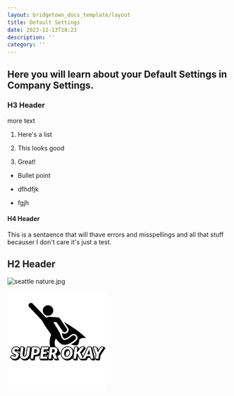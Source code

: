 ```yaml
---
layout: bridgetown_docs_template/layout
title: Default Settings
date: 2023-12-13T18:23
description: ''
category: ''
---
```


## Here you will learn about your Default Settings in Company Settings.



### H3 Header

more text

1.  Here\'s a list

2.  This looks good

3.  Great!

* Bullet point

* dfhdfjk

* fgjh



#### H4 Header

This is a sentaence that will thave errors and misspellings and all that stuff becauser I don\'t care it\'s just a test.

## H2 Header

![seattle nature.jpg](images/documentation/seattle%20nature.jpg)

![SuperOkayLogo-256478.png](src/images/SuperOkayLogo-256478.png)